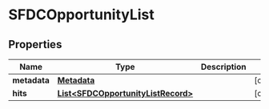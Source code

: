 

# SFDCOpportunityList


## Properties

Name | Type | Description | Notes
------------ | ------------- | ------------- | -------------
**metadata** | [**Metadata**](Metadata.md) |  |  [optional]
**hits** | [**List&lt;SFDCOpportunityListRecord&gt;**](SFDCOpportunityListRecord.md) |  |  [optional]



